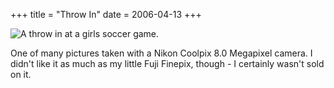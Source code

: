 +++
title = "Throw In"
date = 2006-04-13
+++

![A throw in at a girls soccer game.](http://www.aphoenix.ca/photoblog/photos/ThrowIn.jpg)

One of many pictures taken with a Nikon Coolpix 8.0 Megapixel camera. I didn't like it as much as my little Fuji Finepix, though - I certainly wasn't sold on it.
